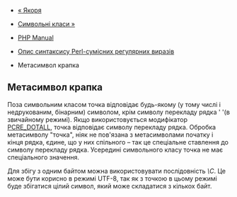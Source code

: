 - [« Якоря](regexp.reference.anchors.md)
- [Символьні класи »](regexp.reference.character-classes.md)

- [PHP Manual](index.md)
- [Опис синтаксису Perl-сумісних регулярних
виразів](reference.pcre.pattern.syntax.md)
- Метасимвол крапка

## Метасимвол крапка

Поза символьним класом точка відповідає будь-якому (у тому числі і
недрукованим, бінарним) символом, крім символу перекладу рядка '
'(в
звичайному режимі). Якщо використовується модифікатор
[PCRE_DOTALL](reference.pcre.pattern.modifiers.md), точка
відповідає символу перекладу рядка. Обробка метасимволу
"точка", ніяк не пов'язана з метасимволами початку і кінця рядка,
єдине, що у них спільного – так це спеціальне ставлення до символу
перекладу рядка. Усередині символьного класу точка не має спеціального
значення.

Для збігу з одним байтом можна використовувати послідовність
*\C*. Це може бути корисно в режимі UTF-8, так як з точкою в цьому
режимі буде збігатися цілий символ, який може складатися з
кількох байт.
